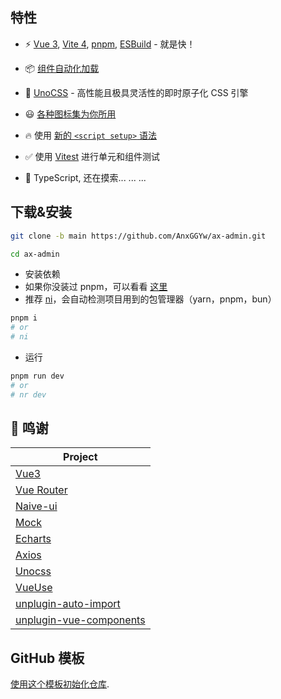 ## 特性

- ⚡️ [Vue 3](https://github.com/vuejs/core), [Vite 4](https://github.com/vitejs/vite), [pnpm](https://pnpm.io/), [ESBuild](https://github.com/evanw/esbuild) - 就是快！

- 📦 [组件自动化加载](./src/components)

- 🎨 [UnoCSS](https://github.com/unocss/unocss) - 高性能且极具灵活性的即时原子化 CSS 引擎

- 😃 [各种图标集为你所用](https://github.com/antfu/unocss/tree/main/packages/preset-icons)

- 🔥 使用 [新的 `<script setup>` 语法](https://github.com/vuejs/rfcs/pull/227)

- ✅ 使用 [Vitest](http://vitest.dev/) 进行单元和组件测试

- 🦾 TypeScript, 还在摸索... ... ...

## 下载&安装

  ```bash
  git clone -b main https://github.com/AnxGGYw/ax-admin.git
  ```
  ```bash
  cd ax-admin
  ```
  - 安装依赖
  - 如果你没装过 pnpm，可以看看 [这里]( https://pnpm.io/ )
  - 推荐 [ni](https://github.com/antfu/ni)，会自动检测项目用到的包管理器（yarn，pnpm，bun）
  ```bash
  pnpm i
  # or
  # ni
  ```
  - 运行
  ```bash
  pnpm run dev
  # or
  # nr dev
  ```
## 👏 鸣谢

| Project                                                                    |
| ---------------------------------------------------------------------------|
| [Vue3](https://github.com/vuejs/core)                                      |
| [Vue Router](https://router.vuejs.org/)                          |
| [Naive-ui](https://www.naiveui.com/)                                       |
| [Mock](http://mockjs.com/)                                                 |
| [Echarts](https://echarts.apache.org/)                                     |
| [Axios](https://axios-http.com/)                                           |
| [Unocss](https://github.com/unocss/unocss)                                 |
| [VueUse](https://vueuse.org/)                                  |
| [unplugin-auto-import](https://github.com/antfu/unplugin-auto-import)      |
| [unplugin-vue-components](https://github.com/antfu/unplugin-vue-components)|

## GitHub 模板

[使用这个模板初始化仓库](https://github.com/antfu/vitesse-lite/generate).
